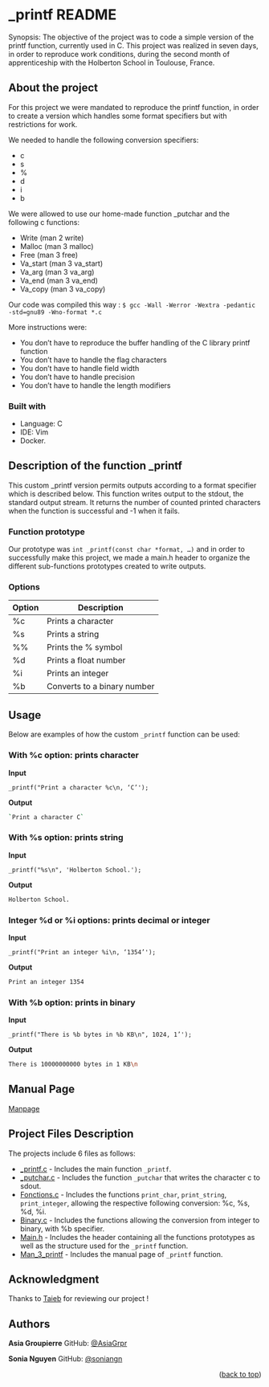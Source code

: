  # _printf README 

Synopsis: The objective of the project was to code a simple version of the printf function, currently used in C.
This project was realized in seven days, in order to reproduce work conditions, during the second month of apprenticeship with the Holberton School in Toulouse, France.


## About the project

For this project we were mandated to reproduce the printf function, in order to create a version which handles some format specifiers but with restrictions for work.

We needed to handle the following conversion specifiers:
* c
* s
* %
* d
* i
* b

We were allowed to use our home-made function _putchar and the following c functions:
* Write (man 2 write)
* Malloc (man 3 malloc)
* Free (man 3 free)
* Va_start (man 3 va_start)
* Va_arg (man 3 va_arg)
* Va_end (man 3 va_end)
* Va_copy (man 3 va_copy)

Our code was compiled this way :
`$ gcc -Wall -Werror -Wextra -pedantic -std=gnu89 -Wno-format *.c`

More instructions were:
* You don’t have to reproduce the buffer handling of the C library printf function
* You don’t have to handle the flag characters
* You don’t have to handle field width
* You don’t have to handle precision
* You don’t have to handle the length modifiers


### Built with

* Language: C
* IDE: Vim
* Docker.

## Description of the function _printf 

This custom _printf version permits outputs according to a format specifier which is described below.
This function writes output to the stdout, the standard output stream.
It returns the number of counted printed characters when the function is successful and -1 when it fails.

### Function prototype

Our prototype was `int _printf(const char *format, …)` and in order to successfully make this project, we made a main.h header to organize the different sub-functions prototypes created to write outputs.


### Options


| Option | Description                                     |
|----------|-----------------------------------------------|
|  %c     |  Prints a character          |
|  %s     |  Prints a string                |
|  %%    |  Prints the % symbol      |
|  %d     |  Prints a float number     |
|  %i      |  Prints an integer            |
|  %b     |  Converts to a binary number |

 


## Usage
Below are examples of how the custom ```_printf``` function can be used: 

### With %c option: prints character

**Input** 

`_printf("Print a character %c\n, ‘C’');`

**Output** 
```sh
`Print a character C`
```

### With %s option: prints string

**Input**

`_printf("%s\n", 'Holberton School.');`

**Output**
```sh
Holberton School.
```

### Integer %d or %i options: prints decimal or integer

**Input** 

`_printf("Print an integer %i\n, ‘1354’');`

**Output**
```sh
Print an integer 1354
```

### With %b option: prints in binary

**Input** 

`_printf("There is %b bytes in %b KB\n", 1024, 1’');`

**Output**
```sh
There is 10000000000 bytes in 1 KB\n
```



## Manual Page

[Manpage](https://github.com/AsiaGrpr/holbertonschool-printf/blob/master/man_3_printf)


## Project Files Description

The projects include 6 files as follows: 

* [_printf.c](https://github.com/AsiaGrpr/holbertonschool-printf) - Includes the main function `_printf`. 
* [_putchar.c](https://github.com/AsiaGrpr/holbertonschool-printf/blob/master/_putchar.c) - Includes the function `_putchar` that writes the character c to sdout.
* [Fonctions.c](https://github.com/AsiaGrpr/holbertonschool-printf/blob/master/fonctions.c) - Includes the functions `print_char`, `print_string`, `print_integer`, allowing the respective following conversion: %c, %s, %d, %i. 
* [Binary.c](https://github.com/AsiaGrpr/holbertonschool-printf/blob/master/binary.c) - Includes the functions allowing the conversion from integer to binary, with %b specifier.
* [Main.h](https://github.com/AsiaGrpr/holbertonschool-printf/blob/master/main.h) - Includes the header containing all the functions prototypes as well as the structure used for the `_printf` function.
* [Man_3_printf](https://github.com/AsiaGrpr/holbertonschool-printf/blob/master/man_3_printf) - Includes the manual page of `_printf` function.


## Acknowledgment 

Thanks to [Taieb](https://github.com/taiebchaabini) for reviewing our project !

## Authors

**Asia Groupierre**
GitHub: [@AsiaGrpr](https://github.com/AsiaGrpr)

**Sonia Nguyen**
GitHub: [@soniangn](https://github.com/soniangn)

<p align="right">(<a href="#readme-top">back to top</a>)</p>
